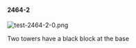 #### 2464-2
![test-2464-2-0.png](https://github.com/lil-lab/nlvr/raw/master/nlvr/test/images/5/test-2464-2-0.png "test-2464-2-0.png")

Two towers have a black block at the base
